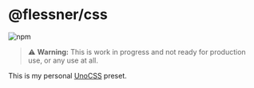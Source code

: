 # @flessner/css
![npm](https://img.shields.io/npm/v/%40flessner%2Fcss)

> ⚠️ **Warning:** This is work in progress and not ready for production use, or any use at all.

This is my personal [UnoCSS](https://unocss.dev/) preset.
